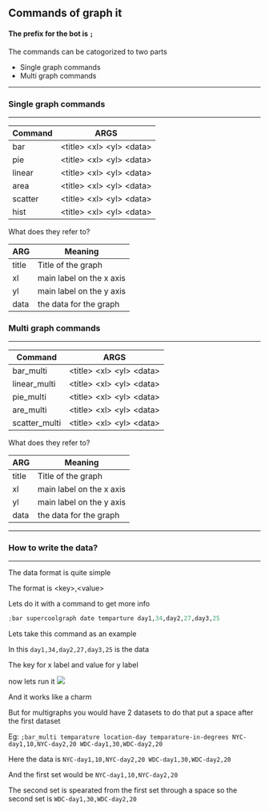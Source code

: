 ## Commands of graph it

#### The prefix for the bot is `;`


The commands can be catogorized to two parts

- Single graph commands
- Multi graph commands

--------------------------------------------------

### Single graph commands 
----------------------------
<table>
<thead>
<tr>
<th>Command</th>
<th>ARGS</th>
</tr>
</thead>
<tbody>
<tr>
<td>bar</td>
<td>&lt;title&gt; &lt;xl&gt; &lt;yl&gt; &lt;data&gt;</td>
</tr>
<tr>
<td>pie</td>
<td>&lt;title&gt; &lt;xl&gt; &lt;yl&gt; &lt;data&gt;</td>
</tr>
<tr>
<td>linear</td>
<td>&lt;title&gt; &lt;xl&gt; &lt;yl&gt; &lt;data&gt;</td>
</tr>
<tr>
<td>area</td>
<td>&lt;title&gt; &lt;xl&gt; &lt;yl&gt; &lt;data&gt;</td>
</tr>
<tr>
<td>scatter</td>
<td>&lt;title&gt; &lt;xl&gt; &lt;yl&gt; &lt;data&gt;</td>
</tr>
<tr>
<td>hist</td>
<td>&lt;title&gt; &lt;xl&gt; &lt;yl&gt; &lt;data&gt;</td>
</tr>
</tbody>
</table>

What does they refer to?
<table>
<thead>
<tr>
<th>ARG</th>
<th>Meaning</th>
</tr>
</thead>
<tbody>
<tr>
<td>title</td>
<td>Title of the graph</td>
</tr>
<tr>
<td>xl</td>
<td>main label on the x axis</td>
</tr>
<tr>
<td>yl</td>
<td>main label on the y axis</td>
</tr>
<tr>
<td>data</td>
<td>the data for the graph</td>
</tr>
</tbody>
</table>



### Multi graph commands
---------------------------
<table>
<thead>
<tr>
<th>Command</th>
<th>ARGS</th>
</tr>
</thead>
<tbody>
<tr>
<td>bar_multi</td>
<td>&lt;title&gt; &lt;xl&gt; &lt;yl&gt; &lt;data&gt;</td>
</tr>
<tr>
<td>linear_multi</td>
<td>&lt;title&gt; &lt;xl&gt; &lt;yl&gt; &lt;data&gt;</td>
</tr>
<tr>
<td>pie_multi</td>
<td>&lt;title&gt; &lt;xl&gt; &lt;yl&gt; &lt;data&gt;</td>
</tr>
<tr>
<td>are_multi</td>
<td>&lt;title&gt; &lt;xl&gt; &lt;yl&gt; &lt;data&gt;</td>
</tr>
<tr>
<td>scatter_multi</td>
<td>&lt;title&gt; &lt;xl&gt; &lt;yl&gt; &lt;data&gt;</td>
</tr>
</tbody>
</table>


What does they refer to?
<table>
<thead>
<tr>
<th>ARG</th>
<th>Meaning</th>
</tr>
</thead>
<tbody>
<tr>
<td>title</td>
<td>Title of the graph</td>
</tr>
<tr>
<td>xl</td>
<td>main label on the x axis</td>
</tr>
<tr>
<td>yl</td>
<td>main label on the y axis</td>
</tr>
<tr>
<td>data</td>
<td>the data for the graph</td>
</tr>
</tbody>
</table>


---------------------------
### How to write the data?
---------------------------
The data format is quite simple 

The format is &lt;key&gt;,&lt;value&gt;

Lets do it with a command to get more info 

```py
;bar supercoolgraph date temparture day1,34,day2,27,day3,25
```

Lets take this command as an example

In this 
```day1,34,day2,27,day3,25``` is the data

The key for x label and value for y label

now lets run it 
<img src="https://media.discordapp.net/attachments/873944956358762606/938094215693467668/mygraph.png">

And it works like a charm


But for multigraphs you would have 2 datasets to do that put a space after the first dataset

Eg: `;bar_multi temparature location-day temparature-in-degrees NYC-day1,10,NYC-day2,20 WDC-day1,30,WDC-day2,20`

Here the data is 
`NYC-day1,10,NYC-day2,20 WDC-day1,30,WDC-day2,20`

And the first set would be `NYC-day1,10,NYC-day2,20`

The second set is spearated from the first set through a space so the second set is `WDC-day1,30,WDC-day2,20`